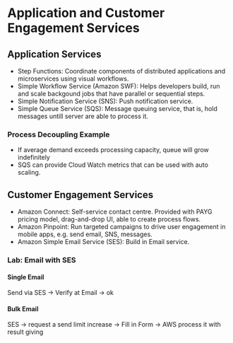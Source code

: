 # Application and Customer Engagement Services

## Application Services

* Step Functions: Coordinate components of distributed applications and microservices using visual workflows.
* Simple Workflow Service (Amazon SWF): Helps developers build, run and scale backgound jobs that have parallel or sequential steps.
* Simple Notification Service (SNS): Push notification service.
* Simple Queue Service (SQS): Message queuing service, that is, hold messages untill server are able to process it.

### Process Decoupling Example

* If average demand exceeds processing capacity, queue will grow indefinitely
* SQS can provide Cloud Watch metrics that can be used with auto scaling.

## Customer Engagement Services

* Amazon Connect: Self-service contact centre. Provided with PAYG pricing model, drag-and-drop UI, able to create process flows.
* Amazon Pinpoint: Run targeted campaigns to drive user engagement in mobile apps, e.g. send email, SNS, messages.
* Amazon Simple Email Service (SES): Build in Email service.

### Lab: Email with SES

#### Single Email

Send via SES -> Verify at Email -> ok

#### Bulk Email

SES -> request a send limit increase -> Fill in Form -> AWS process it with result giving